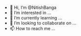 - 👋 Hi, I’m @NitishBanga
- 👀 I’m interested in ...
- 🌱 I’m currently learning ...
- 💞️ I’m looking to collaborate on ...
- 📫 How to reach me ...

<!---
NitishBanga/NitishBanga is a ✨ special ✨ repository because its `README.md` (this file) appears on your GitHub profile.
You can click the Preview link to take a look at your changes.
--->
